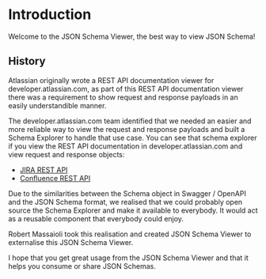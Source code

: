 # Introduction

Welcome to the JSON Schema Viewer, the best way to view JSON Schema! 

## History

Atlassian originally wrote a REST API documentation viewer for developer.atlassian.com,
as part of this REST API documentation viewer there was a requirement to show request
and response payloads in an easily understandible manner. 

The developer.atlassian.com team identified that we needed an easier and more reliable
way to view the request and response payloads and built a Schema Explorer to handle that 
use case. You can see that schema explorer if you view the REST API documentation in 
developer.atlassian.com and view request and response objects:

 * [JIRA REST API](https://developer.atlassian.com/cloud/jira/platform/rest/)
 * [Confluence REST API](https://developer.atlassian.com/cloud/confluence/rest/)

Due to the similarities between the Schema object in Swagger / OpenAPI and the JSON Schema
format, we realised that we could probably open source the Schema Explorer and make it 
available to everybody. It would act as a reusable component that everybody could enjoy.

Robert Massaioli took this realisation and created JSON Schema Viewer to externalise this
JSON Schema Viewer.

I hope that you get great usage from the JSON Schema Viewer and that it helps you consume or 
share JSON Schemas.